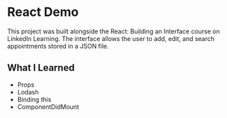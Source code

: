# React Demo

This project was built alongside the React: Building an Interface course on LinkedIn Learning. The interface allows the user to add, edit, and search appointments stored in a JSON file.

## What I Learned
 - Props
 - Lodash
 - Binding this
 - ComponentDidMount
